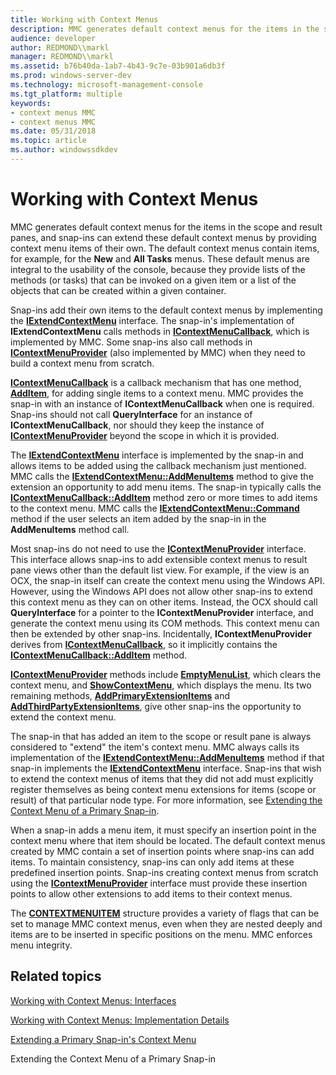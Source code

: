 ```yaml
---
title: Working with Context Menus
description: MMC generates default context menus for the items in the scope and result panes, and snap-ins can extend these default context menus by providing context menu items of their own.
audience: developer
author: REDMOND\\markl
manager: REDMOND\\markl
ms.assetid: b76b40da-1ab7-4b43-9c7e-03b901a6db3f
ms.prod: windows-server-dev
ms.technology: microsoft-management-console
ms.tgt_platform: multiple
keywords:
- context menus MMC
- context menus MMC
ms.date: 05/31/2018
ms.topic: article
ms.author: windowssdkdev
---
```


# Working with Context Menus

MMC generates default context menus for the items in the scope and result panes, and snap-ins can extend these default context menus by providing context menu items of their own. The default context menus contain items, for example, for the **New** and **All Tasks** menus. These default menus are integral to the usability of the console, because they provide lists of the methods (or tasks) that can be invoked on a given item or a list of the objects that can be created within a given container.

Snap-ins add their own items to the default context menus by implementing the [**IExtendContextMenu**](iextendcontextmenu.md) interface. The snap-in's implementation of **IExtendContextMenu** calls methods in [**IContextMenuCallback**](icontextmenucallback.md), which is implemented by MMC. Some snap-ins also call methods in [**IContextMenuProvider**](icontextmenuprovider.md) (also implemented by MMC) when they need to build a context menu from scratch.

[**IContextMenuCallback**](icontextmenucallback.md) is a callback mechanism that has one method, [**AddItem**](icontextmenucallback-additem.md), for adding single items to a context menu. MMC provides the snap-in with an instance of **IContextMenuCallback** when one is required. Snap-ins should not call **QueryInterface** for an instance of **IContextMenuCallback**, nor should they keep the instance of [**IContextMenuProvider**](icontextmenuprovider.md) beyond the scope in which it is provided.

The [**IExtendContextMenu**](iextendcontextmenu.md) interface is implemented by the snap-in and allows items to be added using the callback mechanism just mentioned. MMC calls the [**IExtendContextMenu::AddMenuItems**](iextendcontextmenu-addmenuitems.md) method to give the extension an opportunity to add menu items. The snap-in typically calls the [**IContextMenuCallback::AddItem**](icontextmenucallback-additem.md) method zero or more times to add items to the context menu. MMC calls the [**IExtendContextMenu::Command**](iextendcontextmenu-command.md) method if the user selects an item added by the snap-in in the **AddMenuItems** method call.

Most snap-ins do not need to use the [**IContextMenuProvider**](icontextmenuprovider.md) interface. This interface allows snap-ins to add extensible context menus to result pane views other than the default list view. For example, if the view is an OCX, the snap-in itself can create the context menu using the Windows API. However, using the Windows API does not allow other snap-ins to extend this context menu as they can on other items. Instead, the OCX should call **QueryInterface** for a pointer to the **IContextMenuProvider** interface, and generate the context menu using its COM methods. This context menu can then be extended by other snap-ins. Incidentally, **IContextMenuProvider** derives from [**IContextMenuCallback**](icontextmenucallback.md), so it implicitly contains the [**IContextMenuCallback::AddItem**](icontextmenucallback-additem.md) method.

[**IContextMenuProvider**](icontextmenuprovider.md) methods include [**EmptyMenuList**](icontextmenuprovider-emptymenulist.md), which clears the context menu, and [**ShowContextMenu**](icontextmenuprovider-showcontextmenu.md), which displays the menu. Its two remaining methods, [**AddPrimaryExtensionItems**](icontextmenuprovider-addprimaryextensionitems.md) and [**AddThirdPartyExtensionItems**](icontextmenuprovider-addthirdpartyextensionitems.md), give other snap-ins the opportunity to extend the context menu.

The snap-in that has added an item to the scope or result pane is always considered to "extend" the item's context menu. MMC always calls its implementation of the [**IExtendContextMenu::AddMenuItems**](iextendcontextmenu-addmenuitems.md) method if that snap-in implements the [**IExtendContextMenu**](iextendcontextmenu.md) interface. Snap-ins that wish to extend the context menus of items that they did not add must explicitly register themselves as being context menu extensions for items (scope or result) of that particular node type. For more information, see [Extending the Context Menu of a Primary Snap-in](extending-a-primary-snap-ins-context-menu.md).

When a snap-in adds a menu item, it must specify an insertion point in the context menu where that item should be located. The default context menus created by MMC contain a set of insertion points where snap-ins can add items. To maintain consistency, snap-ins can only add items at these predefined insertion points. Snap-ins creating context menus from scratch using the [**IContextMenuProvider**](icontextmenuprovider.md) interface must provide these insertion points to allow other extensions to add items to their context menus.

The [**CONTEXTMENUITEM**](contextmenuitem.md) structure provides a variety of flags that can be set to manage MMC context menus, even when they are nested deeply and items are to be inserted in specific positions on the menu. MMC enforces menu integrity.

## Related topics

<dl> <dt>

[Working with Context Menus: Interfaces](working-with-context-menus-interfaces.md)
</dt> <dt>

[Working with Context Menus: Implementation Details](working-with-context-menus-implementation-details.md)
</dt> <dt>

[Extending a Primary Snap-in's Context Menu](extending-a-primary-snap-ins-context-menu.md)
</dt> <dt>

Extending the Context Menu of a Primary Snap-in
</dt> </dl>

 

 




